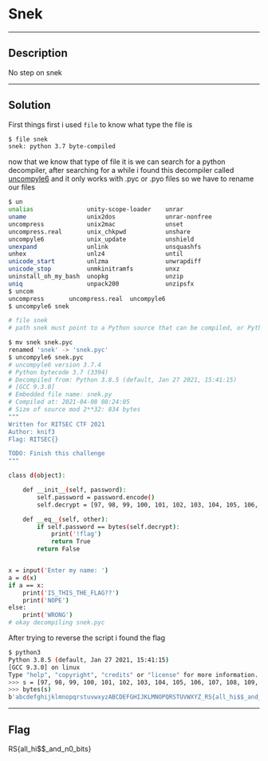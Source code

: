 # Snek

---

## Description

No step on snek

---

## Solution

First things first i used `file` to know what type the file is

```bash
$ file snek
snek: python 3.7 byte-compiled
```

now that we know that type of file it is we can search for a python decompiler, after searching for a while i found this decompiler called [uncompyle6](https://pypi.org/project/uncompyle6/#description) and it only works with .pyc or .pyo files so we have to rename our files

```bash
$ un
unalias               unity-scope-loader    unrar
uname                 unix2dos              unrar-nonfree
uncompress            unix2mac              unset
uncompress.real       unix_chkpwd           unshare
uncompyle6            unix_update           unshield
unexpand              unlink                unsquashfs
unhex                 unlz4                 until
unicode_start         unlzma                unwrapdiff
unicode_stop          unmkinitramfs         unxz
uninstall_oh_my_bash  unopkg                unzip
uniq                  unpack200             unzipsfx
$ uncom
uncompress       uncompress.real  uncompyle6       
$ uncompyle6 snek

# file snek
# path snek must point to a Python source that can be compiled, or Python bytecode (.pyc, .pyo)

$ mv snek snek.pyc
renamed 'snek' -> 'snek.pyc'
$ uncompyle6 snek.pyc 
# uncompyle6 version 3.7.4
# Python bytecode 3.7 (3394)
# Decompiled from: Python 3.8.5 (default, Jan 27 2021, 15:41:15) 
# [GCC 9.3.0]
# Embedded file name: snek.py
# Compiled at: 2021-04-08 08:24:05
# Size of source mod 2**32: 834 bytes
"""
Written for RITSEC CTF 2021
Author: knif3
Flag: RITSEC{}

TODO: Finish this challenge
"""

class d(object):

    def __init__(self, password):
        self.password = password.encode()
        self.decrypt = [97, 98, 99, 100, 101, 102, 103, 104, 105, 106, 107, 108, 109, 110, 111, 112, 113, 114, 115, 116, 117, 118, 119, 120, 121, 122, 65, 66, 67, 68, 69, 70, 71, 72, 73, 74, 75, 76, 77, 78, 79, 80, 81, 82, 83, 84, 85, 86, 87, 88, 89, 90, 95, 82, 83, 123, 97, 108, 108, 95, 104, 105, 36, 36, 95, 97, 110, 100, 95, 110, 48, 95, 98, 105, 116, 51, 125]

    def __eq__(self, other):
        if self.password == bytes(self.decrypt):
            print('!flag')
            return True
        return False


x = input('Enter my name: ')
a = d(x)
if a == x:
    print('IS_THIS_THE_FLAG??')
    print('NOPE')
else:
    print('WRONG')
# okay decompiling snek.pyc

```

After trying to reverse the script i found the flag

```bash
$ python3 
Python 3.8.5 (default, Jan 27 2021, 15:41:15) 
[GCC 9.3.0] on linux
Type "help", "copyright", "credits" or "license" for more information.
>>> s = [97, 98, 99, 100, 101, 102, 103, 104, 105, 106, 107, 108, 109, 110, 111, 112, 113, 114, 115, 116, 117, 118, 119, 120, 121, 122, 65, 66, 67, 68, 69, 70, 71, 72, 73, 74, 75, 76, 77, 78, 79, 80, 81, 82, 83, 84, 85, 86, 87, 88, 89, 90, 95, 82, 83, 123, 97, 108, 108, 95, 104, 105, 36, 36, 95, 97, 110, 100, 95, 110, 48, 95, 98, 105, 116, 51, 125]
>>> bytes(s)
b'abcdefghijklmnopqrstuvwxyzABCDEFGHIJKLMNOPQRSTUVWXYZ_RS{all_hi$$_and_n0_bit3}'
```

---

## Flag

RS{all_hi$$_and_n0_bits}